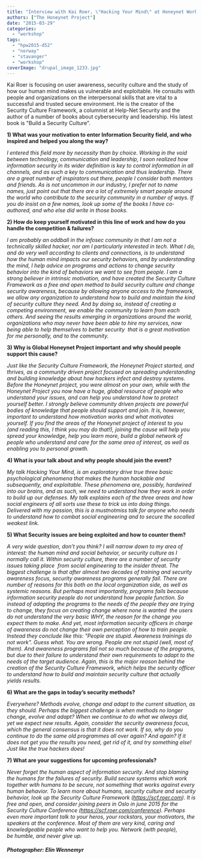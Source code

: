 ```yaml
---
title: "Interview with Kai Roer, \"Hacking Your Mind\" at Honeynet Workshop 2015"
authors: ["The Honeynet Project"]
date: "2015-03-29"
categories: 
  - "workshop"
tags: 
  - "hpw2015-d52"
  - "norway"
  - "stavanger"
  - "workshop"
coverImage: "drupal_image_1233.jpg"
---
```


Kai Roer is focusing on user awareness, security culture and the study of how our human mind makes us vulnerable and exploitable. He consults with people and organizations on the interpersonal skills that are vital to a successful and trusted secure environment. He is the creator of the Security Culture Framework, a columnist at Help-Net Security and the author of a number of books about cybersecurity and leadership. His latest book is "Build a Security Culture".

**1) What was your motivation to enter Information Security field, and who inspired and** **helped you along the way?** 

_I entered this field more by necessity than by choice. Working in the void between technology,_ _communication and leadership, I soon realized how information security in its wider definition_ _is key to control information in all channels, and as such a key to communication and thus_ _leadership. There are a great number of inspirators out there, people I consider both mentors_ _and friends. As is not uncommon in our industry, I prefer not to name names, just point out_ _that there are a lot of extremely smart people around the world who contribute to the security_ _community in a number of ways. If you do insist on a few names, look up some of the books I_ _have co­authored, and who else did write in those books._ 

**2) How do keep yourself motivated in this line of work and how do you handle the competition & failures?** 

_I am probably an odd­ball in the infosec community in that I am not a technically skilled_ _hacker, nor am I particularly interested in tech. What I do, and do very well according to_ _clients and connections, is to understand how the human mind impacts our security_ _behaviors, and by understanding the mind, I help advice on programs and actions to change_ _security behavior into the kind of behaviors we want to see from people. I am a strong believer_ _in intrinsic motivation, and have created the Security Culture Framework as a free and open_ _method to build security culture and change security awareness, because by allowing anyone_ _access to the framework, we allow any organization to understand how to build and maintain_ _the kind of security culture they need. And by doing so, instead of creating a competing_ _environment, we enable the community to learn from each others. And seeing the results_ _emerging in organizations around the world, organizations who may never have been able to_ _hire my services, now being able to help themselves to better security ­ that is a great_ _motivation for me personally, and to the community._

**3) Why is Global Honeynet Project important and why should people support this cause?** 

_Just like the Security Culture Framework, the Honeynet Project started, and thrives, as a_ _community driven project focused on spreading understanding and building knowledge about_ _how hackers infect and destroy systems. Before the Honeynet project, you were almost on_ _your own, while with the Honeynet Project you now have a huge, global resource of people_ _who understand your issues, and can help you understand how to protect yourself better. I_ _strongly believe community driven projects are powerful bodies of knowledge that people_ _should support and join. It is, however, important to understand how motivation works ­and_ _what motivates yourself. If you find the areas of the Honeynet project of interest to you (and_ _reading this, I think you may do that!), joining the cause will help you spread your knowledge,_ _help you learn more, build a global network of people who understand and care for the same_ _area of interest, as well as enabling you to personal growth._

**4) What is your talk about and why people should join the event?** 

_My talk Hacking Your Mind, is an exploratory drive true three basic psychological phenomena_ _that makes the human hackable and subsequently, and exploitable. These phenomena are,_ _possibly, hard­wired into our brains, and as such, we need to understand how they work in_ _order to build up our defenses. My talk explains each of the three areas and how social_ _engineers of all sorts use these to trick us into doing things. Delivered with my passion, this is_ _a must­not­miss talk for anyone who needs to understand how to combat social engineering_ _and to secure the so­called weakest link._

**5) What Security issues are being exploited and how to counter them?** 

_A very wide question, don’t you think? I will narrow down to my area of interest: the human_ _mind and social behavior, or security culture as I normally call it. Within security culture, there_ _are a number of security issues taking place ­ from social engineering to the insider threat._ _The biggest challenge is that after almost two decades of training and security awareness_ _focus, security awareness programs generally fail. There are number of reasons for this ­both_ _on the local organization side, as well as systemic reasons. But perhaps most importantly,_ _programs fails because information security people do not understand how people function._ _So instead of adapting the programs to the needs of the people they are trying to change,_ _they focus on creating change where none is wanted ­ the users do not understand the very_ _basic WHY, the reason for the change you expect them to make. And yet, most information_ _security officers in charge of awareness do not change their own perception of how to train_ _people. Instead they conclude like this: "People are stupid. Awareness trainings do not work"._ _Guess what. You are wrong. People are not stupid (well, most of them). And awareness_ _programs fail not so much because of the programs, but due to their failure to understand_ _their own requirements to adapt to the needs of the target audience. Again, this is the major_ _reason behind the creation of the Security Culture Framework, which helps the security officer_ _to understand how to build and maintain security culture that actually yields results._

**6) What are the gaps in today’s security methods?** 

_Everywhere? Methods evolve, change and adapt to the current situation, as they should._ _Perhaps the biggest challenge is when methods no longer change, evolve and adapt? When_ _we continue to do what we always did, yet we expect new results. Again, consider the security_ _awareness focus, which the general consensus is that it does not work. If so, why do you_ _continue to do the same old programmes all over again? And again? If it does not get you the_ _results you need, get rid of it, and try something else! Just like the true hackers does!_

**7) What are your suggestions for upcoming professionals?** 

_Never forget the human aspect of information security. And stop blaming the humans for the failures of security. Build secure systems which work together with humans to be secure, not something that works against every human behavior. To learn more about humans, security culture and security behavior, look up the Security Culture Framework (​https://scf.roer.com​). ­It is free and open, and consider joining peers in Oslo in june 2015 for the Security Culture Conference (https://scf.roer.com/conference​). Perhaps even more important ­talk to your heros, your rock­stars, your motivators, the speakers at the conference. Most of them are very kind, caring and knowledgeable people who want to help you. Network (with people), be humble, and never give up._

##### Photographer: Elin Wennemyr
